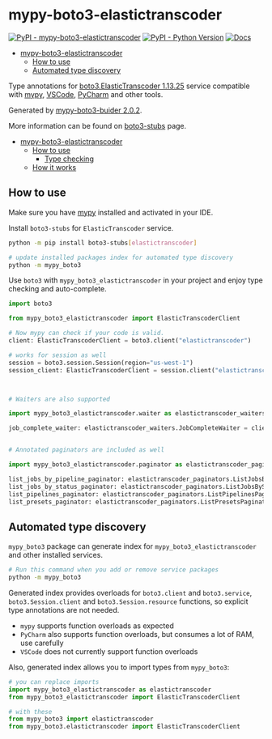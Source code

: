# mypy-boto3-elastictranscoder

[![PyPI - mypy-boto3-elastictranscoder](https://img.shields.io/pypi/v/mypy-boto3-elastictranscoder.svg?color=blue)](https://pypi.org/project/mypy-boto3-elastictranscoder)
[![PyPI - Python Version](https://img.shields.io/pypi/pyversions/mypy-boto3-elastictranscoder.svg?color=blue)](https://pypi.org/project/mypy-boto3-elastictranscoder)
[![Docs](https://img.shields.io/readthedocs/mypy-boto3-builder.svg?color=blue)](https://mypy-boto3-builder.readthedocs.io/)

- [mypy-boto3-elastictranscoder](#mypy-boto3-elastictranscoder)
  - [How to use](#how-to-use)
  - [Automated type discovery](#automated-type-discovery)


Type annotations for
[boto3.ElasticTranscoder 1.13.25](https://boto3.amazonaws.com/v1/documentation/api/1.13.25/reference/services/elastictranscoder.html#ElasticTranscoder) service
compatible with [mypy](https://github.com/python/mypy), [VSCode](https://code.visualstudio.com/),
[PyCharm](https://www.jetbrains.com/pycharm/) and other tools.

Generated by [mypy-boto3-buider 2.0.2](https://github.com/vemel/mypy_boto3_builder).

More information can be found on [boto3-stubs](https://pypi.org/project/boto3-stubs/) page.

- [mypy-boto3-elastictranscoder](#mypy-boto3-elastictranscoder)
  - [How to use](#how-to-use)
    - [Type checking](#type-checking)
  - [How it works](#how-it-works)

## How to use

Make sure you have [mypy](https://github.com/python/mypy) installed and activated in your IDE.

Install `boto3-stubs` for `ElasticTranscoder` service.

```bash
python -m pip install boto3-stubs[elastictranscoder]

# update installed packages index for automated type discovery
python -m mypy_boto3
```

Use `boto3` with `mypy_boto3_elastictranscoder` in your project and enjoy type checking and auto-complete.

```python
import boto3

from mypy_boto3_elastictranscoder import ElasticTranscoderClient

# Now mypy can check if your code is valid.
client: ElasticTranscoderClient = boto3.client("elastictranscoder")

# works for session as well
session = boto3.session.Session(region="us-west-1")
session_client: ElasticTranscoderClient = session.client("elastictranscoder")



# Waiters are also supported

import mypy_boto3_elastictranscoder.waiter as elastictranscoder_waiters

job_complete_waiter: elastictranscoder_waiters.JobCompleteWaiter = client.get_waiter("job_complete")


# Annotated paginators are included as well

import mypy_boto3_elastictranscoder.paginator as elastictranscoder_paginators

list_jobs_by_pipeline_paginator: elastictranscoder_paginators.ListJobsByPipelinePaginator = client.get_paginator("list_jobs_by_pipeline")
list_jobs_by_status_paginator: elastictranscoder_paginators.ListJobsByStatusPaginator = client.get_paginator("list_jobs_by_status")
list_pipelines_paginator: elastictranscoder_paginators.ListPipelinesPaginator = client.get_paginator("list_pipelines")
list_presets_paginator: elastictranscoder_paginators.ListPresetsPaginator = client.get_paginator("list_presets")
```

## Automated type discovery

`mypy_boto3` package can generate index for `mypy_boto3_elastictranscoder` and other installed services.

```bash
# Run this command when you add or remove service packages
python -m mypy_boto3
```

Generated index provides overloads for `boto3.client` and `boto3.service`,
`boto3.Session.client` and `boto3.Session.resource` functions,
so explicit type annotations are not needed.

- `mypy` supports function overloads as expected
- `PyCharm` also supports function overloads, but consumes a lot of RAM, use carefully
- `VSCode` does not currently support function overloads

Also, generated index allows you to import types from `mypy_boto3`:

```python
# you can replace imports
import mypy_boto3_elastictranscoder as elastictranscoder
from mypy_boto3_elastictranscoder import ElasticTranscoderClient

# with these
from mypy_boto3 import elastictranscoder
from mypy_boto3.elastictranscoder import ElasticTranscoderClient
```